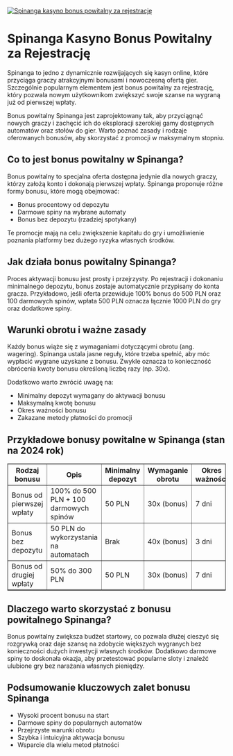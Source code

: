 [![Spinanga kasyno bonus powitalny za rejestrację](https://123-caf.pages.dev/gitsignup.png)](https://vrmoo.ru/Bt82HjjY)

<h1>Spinanga Kasyno Bonus Powitalny za Rejestrację</h1> <p>Spinanga to jedno z dynamicznie rozwijających się kasyn online, które przyciąga graczy atrakcyjnymi bonusami i nowoczesną ofertą gier. Szczególnie popularnym elementem jest bonus powitalny za rejestrację, który pozwala nowym użytkownikom zwiększyć swoje szanse na wygraną już od pierwszej wpłaty.</p>  <p>Bonus powitalny Spinanga jest zaprojektowany tak, aby przyciągnąć nowych graczy i zachęcić ich do eksploracji szerokiej gamy dostępnych automatów oraz stołów do gier. Warto poznać zasady i rodzaje oferowanych bonusów, aby skorzystać z promocji w maksymalnym stopniu.</p>  <h2>Co to jest bonus powitalny w Spinanga?</h2> <p>Bonus powitalny to specjalna oferta dostępna jedynie dla nowych graczy, którzy założą konto i dokonają pierwszej wpłaty. Spinanga proponuje różne formy bonusu, które mogą obejmować:</p> <ul>   <li>Bonus procentowy od depozytu</li>   <li>Darmowe spiny na wybrane automaty</li>   <li>Bonus bez depozytu (rzadziej spotykany)</li> </ul> <p>Te promocje mają na celu zwiększenie kapitału do gry i umożliwienie poznania platformy bez dużego ryzyka własnych środków.</p>  <h2>Jak działa bonus powitalny Spinanga?</h2> <p>Proces aktywacji bonusu jest prosty i przejrzysty. Po rejestracji i dokonaniu minimalnego depozytu, bonus zostaje automatycznie przypisany do konta gracza. Przykładowo, jeśli oferta przewiduje 100% bonus do 500 PLN oraz 100 darmowych spinów, wpłata 500 PLN oznacza łącznie 1000 PLN do gry oraz dodatkowe spiny.</p>  <h2>Warunki obrotu i ważne zasady</h2> <p>Każdy bonus wiąże się z wymaganiami dotyczącymi obrotu (ang. wagering). Spinanga ustala jasne reguły, które trzeba spełnić, aby móc wypłacić wygrane uzyskane z bonusu. Zwykle oznacza to konieczność obrócenia kwoty bonusu określoną liczbę razy (np. 30x).</p>  <p>Dodatkowo warto zwrócić uwagę na:</p> <ul>   <li>Minimalny depozyt wymagany do aktywacji bonusu</li>   <li>Maksymalną kwotę bonusu</li>   <li>Okres ważności bonusu</li>   <li>Zakazane metody płatności do promocji</li> </ul>  <h2>Przykładowe bonusy powitalne w Spinanga (stan na 2024 rok)</h2> <table border="1" cellpadding="8" cellspacing="0">   <thead>     <tr>       <th>Rodzaj bonusu</th>       <th>Opis</th>       <th>Minimalny depozyt</th>       <th>Wymaganie obrotu</th>       <th>Okres ważności</th>     </tr>   </thead>   <tbody>     <tr>       <td>Bonus od pierwszej wpłaty</td>       <td>100% do 500 PLN + 100 darmowych spinów</td>       <td>50 PLN</td>       <td>30x (bonus)</td>       <td>7 dni</td>     </tr>     <tr>       <td>Bonus bez depozytu</td>       <td>50 PLN do wykorzystania na automatach</td>       <td>Brak</td>       <td>40x (bonus)</td>       <td>3 dni</td>     </tr>     <tr>       <td>Bonus od drugiej wpłaty</td>       <td>50% do 300 PLN</td>       <td>50 PLN</td>       <td>30x (bonus)</td>       <td>7 dni</td>     </tr>   </tbody> </table>  <h2>Dlaczego warto skorzystać z bonusu powitalnego Spinanga?</h2> <p>Bonus powitalny zwiększa budżet startowy, co pozwala dłużej cieszyć się rozgrywką oraz daje szansę na zdobycie większych wygranych bez konieczności dużych inwestycji własnych środków. Dodatkowo darmowe spiny to doskonała okazja, aby przetestować popularne sloty i znaleźć ulubione gry bez narażania własnych pieniędzy.</p>  <h2>Podsumowanie kluczowych zalet bonusu Spinanga</h2> <ul>   <li>Wysoki procent bonusu na start</li>   <li>Darmowe spiny do popularnych automatów</li>   <li>Przejrzyste warunki obrotu</li>   <li>Szybka i intuicyjna aktywacja bonusu</li>   <li>Wsparcie dla wielu metod płatności</li> </ul>